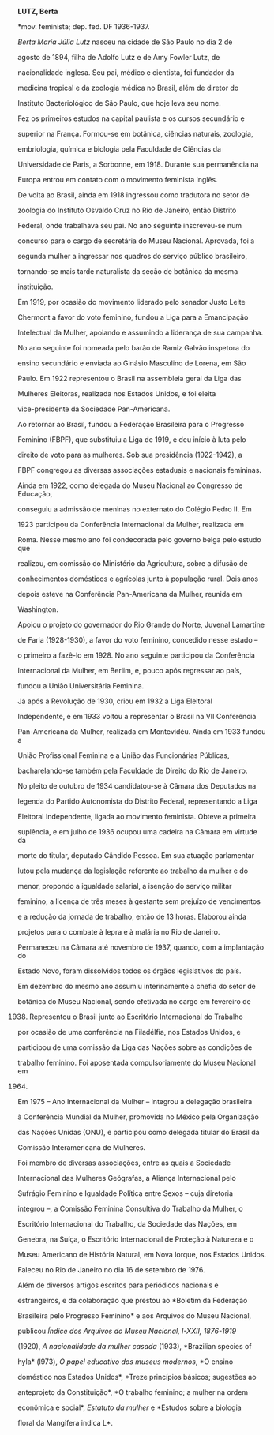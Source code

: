 **LUTZ, Berta**



\*mov. feminista; dep. fed. DF 1936-1937.



*Berta Maria Júlia Lutz* nasceu na cidade de São Paulo no dia 2 de

agosto de 1894, filha de Adolfo Lutz e de Amy Fowler Lutz, de

nacionalidade inglesa. Seu pai, médico e cientista, foi fundador da

medicina tropical e da zoologia médica no Brasil, além de diretor do

Instituto Bacteriológico de São Paulo, que hoje leva seu nome.



Fez os primeiros estudos na capital paulista e os cursos secundário e

superior na França. Formou-se em botânica, ciências naturais, zoologia,

embriologia, química e biologia pela Faculdade de Ciências da

Universidade de Paris, a Sorbonne, em 1918. Durante sua permanência na

Europa entrou em contato com o movimento feminista inglês.



De volta ao Brasil, ainda em 1918 ingressou como tradutora no setor de

zoologia do Instituto Osvaldo Cruz no Rio de Janeiro, então Distrito

Federal, onde trabalhava seu pai. No ano seguinte inscreveu-se num

concurso para o cargo de secretária do Museu Nacional. Aprovada, foi a

segunda mulher a ingressar nos quadros do serviço público brasileiro,

tornando-se mais tarde naturalista da seção de botânica da mesma

instituição.



Em 1919, por ocasião do movimento liderado pelo senador Justo Leite

Chermont a favor do voto feminino, fundou a Liga para a Emancipação

Intelectual da Mulher, apoiando e assumindo a liderança de sua campanha.

No ano seguinte foi nomeada pelo barão de Ramiz Galvão inspetora do

ensino secundário e enviada ao Ginásio Masculino de Lorena, em São

Paulo. Em 1922 representou o Brasil na assembleia geral da Liga das

Mulheres Eleitoras, realizada nos Estados Unidos, e foi eleita

vice-presidente da Sociedade Pan-Americana.



Ao retornar ao Brasil, fundou a Federação Brasileira para o Progresso

Feminino (FBPF), que substituiu a Liga de 1919, e deu início à luta pelo

direito de voto para as mulheres. Sob sua presidência (1922-1942), a

FBPF congregou as diversas associações estaduais e nacionais femininas.

Ainda em 1922, como delegada do Museu Nacional ao Congresso de Educação,

conseguiu a admissão de meninas no externato do Colégio Pedro II. Em

1923 participou da Conferência Internacional da Mulher, realizada em

Roma. Nesse mesmo ano foi condecorada pelo governo belga pelo estudo que

realizou, em comissão do Ministério da Agricultura, sobre a difusão de

conhecimentos domésticos e agrícolas junto à população rural. Dois anos

depois esteve na Conferência Pan-Americana da Mulher, reunida em

Washington.



Apoiou o projeto do governador do Rio Grande do Norte, Juvenal Lamartine

de Faria (1928-1930), a favor do voto feminino, concedido nesse estado –

o primeiro a fazê-lo em 1928. No ano seguinte participou da Conferência

Internacional da Mulher, em Berlim, e, pouco após regressar ao país,

fundou a União Universitária Feminina.



Já após a Revolução de 1930, criou em 1932 a Liga Eleitoral

Independente, e em 1933 voltou a representar o Brasil na VII Conferência

Pan-Americana da Mulher, realizada em Montevidéu. Ainda em 1933 fundou a

União Profissional Feminina e a União das Funcionárias Públicas,

bacharelando-se também pela Faculdade de Direito do Rio de Janeiro.



No pleito de outubro de 1934 candidatou-se à Câmara dos Deputados na

legenda do Partido Autonomista do Distrito Federal, representando a Liga

Eleitoral Independente, ligada ao movimento feminista. Obteve a primeira

suplência, e em julho de 1936 ocupou uma cadeira na Câmara em virtude da

morte do titular, deputado Cândido Pessoa. Em sua atuação parlamentar

lutou pela mudança da legislação referente ao trabalho da mulher e do

menor, propondo a igualdade salarial, a isenção do serviço militar

feminino, a licença de três meses à gestante sem prejuízo de vencimentos

e a redução da jornada de trabalho, então de 13 horas. Elaborou ainda

projetos para o combate à lepra e à malária no Rio de Janeiro.

Permaneceu na Câmara até novembro de 1937, quando, com a implantação do

Estado Novo, foram dissolvidos todos os órgãos legislativos do país.



Em dezembro do mesmo ano assumiu interinamente a chefia do setor de

botânica do Museu Nacional, sendo efetivada no cargo em fevereiro de

1938. Representou o Brasil junto ao Escritório Internacional do Trabalho

por ocasião de uma conferência na Filadélfia, nos Estados Unidos, e

participou de uma comissão da Liga das Nações sobre as condições de

trabalho feminino. Foi aposentada compulsoriamente do Museu Nacional em

1964.



Em 1975 – Ano Internacional da Mulher – integrou a delegação brasileira

à Conferência Mundial da Mulher, promovida no México pela Organização

das Nações Unidas (ONU), e participou como delegada titular do Brasil da

Comissão Interamericana de Mulheres.



Foi membro de diversas associações, entre as quais a Sociedade

Internacional das Mulheres Geógrafas, a Aliança Internacional pelo

Sufrágio Feminino e Igualdade Política entre Sexos – cuja diretoria

integrou –, a Comissão Feminina Consultiva do Trabalho da Mulher, o

Escritório Internacional do Trabalho, da Sociedade das Nações, em

Genebra, na Suíça, o Escritório Internacional de Proteção à Natureza e o

Museu Americano de História Natural, em Nova Iorque, nos Estados Unidos.



Faleceu no Rio de Janeiro no dia 16 de setembro de 1976.



Além de diversos artigos escritos para periódicos nacionais e

estrangeiros, e da colaboração que prestou ao *Boletim da Federação

Brasileira pelo Progresso Feminino* e aos Arquivos do Museu Nacional,

publicou *Índice dos Arquivos do Museu Nacional, I-XXII, 1876-1919*

(1920), *A nacionalidade da mulher casada* (1933), *Brazilian species of

hyla* (l973), *O papel educativo dos museus modernos*, *O ensino

doméstico nos Estados Unidos*, *Treze princípios básicos; sugestões ao

anteprojeto da Constituição*, *O trabalho feminino; a mulher na ordem

econômica e social*, *Estatuto da mulher* e *Estudos sobre a biologia

floral da Mangifera indica L*.



